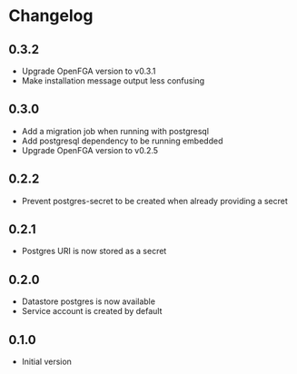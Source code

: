 # Changelog

## 0.3.2

* Upgrade OpenFGA version to v0.3.1
* Make installation message output less confusing

## 0.3.0

* Add a migration job when running with postgresql
* Add postgresql dependency to be running embedded
* Upgrade OpenFGA version to v0.2.5

## 0.2.2

* Prevent postgres-secret to be created when already providing a secret

## 0.2.1

* Postgres URI is now stored as a secret

## 0.2.0

* Datastore postgres is now available
* Service account is created by default

## 0.1.0

* Initial version
